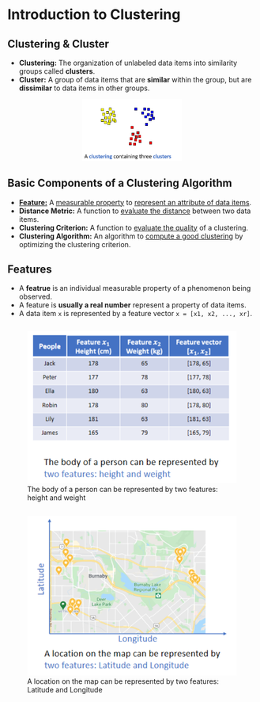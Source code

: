 # Introduction to Clustering
## Clustering & Cluster
- **Clustering:** The organization of unlabeled data items into similarity groups called **clusters**.
- **Cluster:** A group of data items that are **similar** within the group, but are **dissimilar** to data items in other groups.
<div align="center"><img src="images/Clusters.png" width=40% ></img></div>

## Basic Components of a Clustering Algorithm
- [**Feature:**](#Features) A <ins>measurable property</ins> to <ins>represent an attribute of data items</ins>.
- **Distance Metric:** A function to <ins>evaluate the distance</ins> between two data items.
- **Clustering Criterion:** A function to <ins>evaluate the quality</ins> of a clustering.
- **Clustering Algorithm:** An algorithm to <ins>compute a good clustering</ins> by optimizing the clustering criterion.

## Features
- A **featrue** is an individual measurable property of a phenomenon being observed.
- A feature is **usually a real number** represent a property of data items.
- A data item `x` is represented by a feature vector `x = [x1, x2, ..., xr]`.
<div class="row">
  <div class="column">
    <figure>
      <img src="images/feature1.png">
      <figcaption>The body of a person can be represented by two features: height and weight
</figcaption>
    </figure>
  </div>
  <div class="column">
    <figure>
      <img src="images/feature2.png">
      <figcaption>A location on the map can be represented by two features: Latitude and Longitude
</figcaption>
    </figure>
  </div>
</div>
